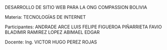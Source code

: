 DESARROLLO DE SITIO WEB PARA LA ONG COMPASSION BOLIVIA



Materia:
TECNOLOGÍAS DE INTERNET

Participantes:
ANDRADE ARCE LUIS FELIPE
FIGUEROA PIÑARRIETA FAVIO BLADIMIR
RAMIREZ LOPEZ ABIMAEL EDGAR

Docente:
Ing. VICTOR HUGO PEREZ ROJAS
